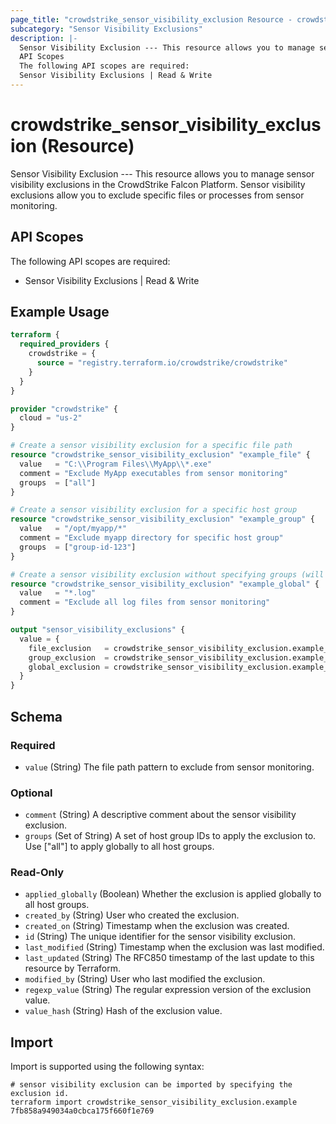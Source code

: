 ```yaml
---
page_title: "crowdstrike_sensor_visibility_exclusion Resource - crowdstrike"
subcategory: "Sensor Visibility Exclusions"
description: |-
  Sensor Visibility Exclusion --- This resource allows you to manage sensor visibility exclusions in the CrowdStrike Falcon Platform. Sensor visibility exclusions allow you to exclude specific files or processes from sensor monitoring.
  API Scopes
  The following API scopes are required:
  Sensor Visibility Exclusions | Read & Write
---
```


# crowdstrike_sensor_visibility_exclusion (Resource)

Sensor Visibility Exclusion --- This resource allows you to manage sensor visibility exclusions in the CrowdStrike Falcon Platform. Sensor visibility exclusions allow you to exclude specific files or processes from sensor monitoring.

## API Scopes

The following API scopes are required:

- Sensor Visibility Exclusions | Read & Write

## Example Usage

```terraform
terraform {
  required_providers {
    crowdstrike = {
      source = "registry.terraform.io/crowdstrike/crowdstrike"
    }
  }
}

provider "crowdstrike" {
  cloud = "us-2"
}

# Create a sensor visibility exclusion for a specific file path
resource "crowdstrike_sensor_visibility_exclusion" "example_file" {
  value   = "C:\\Program Files\\MyApp\\*.exe"
  comment = "Exclude MyApp executables from sensor monitoring"
  groups  = ["all"]
}

# Create a sensor visibility exclusion for a specific host group
resource "crowdstrike_sensor_visibility_exclusion" "example_group" {
  value   = "/opt/myapp/*"
  comment = "Exclude myapp directory for specific host group"
  groups  = ["group-id-123"]
}

# Create a sensor visibility exclusion without specifying groups (will be applied globally)
resource "crowdstrike_sensor_visibility_exclusion" "example_global" {
  value   = "*.log"
  comment = "Exclude all log files from sensor monitoring"
}

output "sensor_visibility_exclusions" {
  value = {
    file_exclusion   = crowdstrike_sensor_visibility_exclusion.example_file
    group_exclusion  = crowdstrike_sensor_visibility_exclusion.example_group
    global_exclusion = crowdstrike_sensor_visibility_exclusion.example_global
  }
}
```

<!-- schema generated by tfplugindocs -->
## Schema

### Required

- `value` (String) The file path pattern to exclude from sensor monitoring.

### Optional

- `comment` (String) A descriptive comment about the sensor visibility exclusion.
- `groups` (Set of String) A set of host group IDs to apply the exclusion to. Use ["all"] to apply globally to all host groups.

### Read-Only

- `applied_globally` (Boolean) Whether the exclusion is applied globally to all host groups.
- `created_by` (String) User who created the exclusion.
- `created_on` (String) Timestamp when the exclusion was created.
- `id` (String) The unique identifier for the sensor visibility exclusion.
- `last_modified` (String) Timestamp when the exclusion was last modified.
- `last_updated` (String) The RFC850 timestamp of the last update to this resource by Terraform.
- `modified_by` (String) User who last modified the exclusion.
- `regexp_value` (String) The regular expression version of the exclusion value.
- `value_hash` (String) Hash of the exclusion value.

## Import

Import is supported using the following syntax:

```shell
# sensor visibility exclusion can be imported by specifying the exclusion id.
terraform import crowdstrike_sensor_visibility_exclusion.example 7fb858a949034a0cbca175f660f1e769

